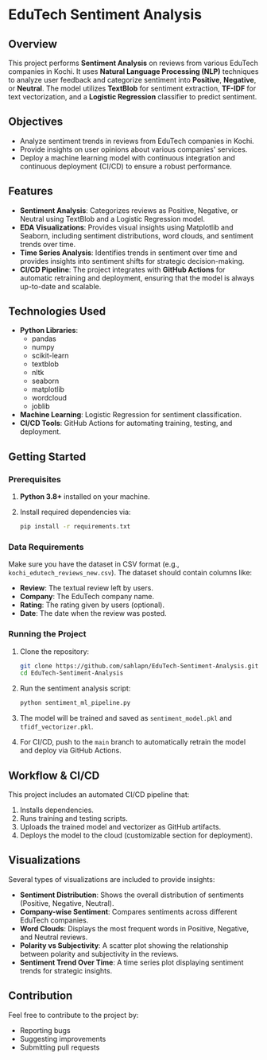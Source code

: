 # EduTech Sentiment Analysis

## Overview

This project performs **Sentiment Analysis** on reviews from various EduTech companies in Kochi. It uses **Natural Language Processing (NLP)** techniques to analyze user feedback and categorize sentiment into **Positive**, **Negative**, or **Neutral**. The model utilizes **TextBlob** for sentiment extraction, **TF-IDF** for text vectorization, and a **Logistic Regression** classifier to predict sentiment.

## Objectives

- Analyze sentiment trends in reviews from EduTech companies in Kochi.
- Provide insights on user opinions about various companies' services.
- Deploy a machine learning model with continuous integration and continuous deployment (CI/CD) to ensure a robust performance.

## Features

- **Sentiment Analysis**: Categorizes reviews as Positive, Negative, or Neutral using TextBlob and a Logistic Regression model.
- **EDA Visualizations**: Provides visual insights using Matplotlib and Seaborn, including sentiment distributions, word clouds, and sentiment trends over time.
- **Time Series Analysis**: Identifies trends in sentiment over time and provides insights into sentiment shifts for strategic decision-making.
- **CI/CD Pipeline**: The project integrates with **GitHub Actions** for automatic retraining and deployment, ensuring that the model is always up-to-date and scalable.

## Technologies Used

- **Python Libraries**:
  - pandas
  - numpy
  - scikit-learn
  - textblob
  - nltk
  - seaborn
  - matplotlib
  - wordcloud
  - joblib
- **Machine Learning**: Logistic Regression for sentiment classification.
- **CI/CD Tools**: GitHub Actions for automating training, testing, and deployment.

## Getting Started

### Prerequisites

1. **Python 3.8+** installed on your machine.
2. Install required dependencies via:

    ```bash
    pip install -r requirements.txt
    ```

### Data Requirements

Make sure you have the dataset in CSV format (e.g., `kochi_edutech_reviews_new.csv`). The dataset should contain columns like:
- **Review**: The textual review left by users.
- **Company**: The EduTech company name.
- **Rating**: The rating given by users (optional).
- **Date**: The date when the review was posted.

### Running the Project

1. Clone the repository:

    ```bash
    git clone https://github.com/sahlapn/EduTech-Sentiment-Analysis.git
    cd EduTech-Sentiment-Analysis
    ```

2. Run the sentiment analysis script:

    ```bash
    python sentiment_ml_pipeline.py
    ```

3. The model will be trained and saved as `sentiment_model.pkl` and `tfidf_vectorizer.pkl`.

4. For CI/CD, push to the `main` branch to automatically retrain the model and deploy via GitHub Actions.

## Workflow & CI/CD

This project includes an automated CI/CD pipeline that:
1. Installs dependencies.
2. Runs training and testing scripts.
3. Uploads the trained model and vectorizer as GitHub artifacts.
4. Deploys the model to the cloud (customizable section for deployment).

## Visualizations

Several types of visualizations are included to provide insights:
- **Sentiment Distribution**: Shows the overall distribution of sentiments (Positive, Negative, Neutral).
- **Company-wise Sentiment**: Compares sentiments across different EduTech companies.
- **Word Clouds**: Displays the most frequent words in Positive, Negative, and Neutral reviews.
- **Polarity vs Subjectivity**: A scatter plot showing the relationship between polarity and subjectivity in the reviews.
- **Sentiment Trend Over Time**: A time series plot displaying sentiment trends for strategic insights.

## Contribution

Feel free to contribute to the project by:
- Reporting bugs
- Suggesting improvements
- Submitting pull requests
